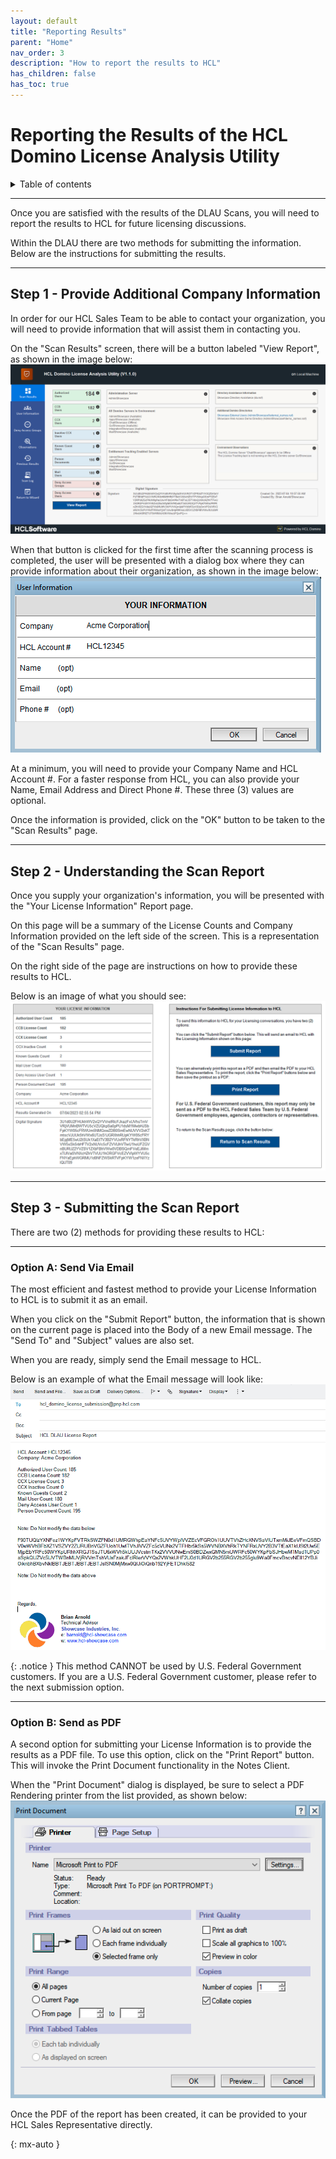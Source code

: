 ```yaml
---
layout: default
title: "Reporting Results"
parent: "Home"
nav_order: 3
description: "How to report the results to HCL"
has_children: false
has_toc: true
---
```


<h1>Reporting the Results of the HCL Domino License Analysis Utility</h1>

<details close markdown="block">
  <summary>
    Table of contents
  </summary>
  {: .text-delta }
1. TOC
{:toc}
</details>

___
Once you are satisfied with the results of the DLAU Scans, you will need to report the results to HCL for future licensing discussions.

Within the DLAU there are two methods for submitting the information. Below are the instructions for submitting the results.

___
## Step 1 - Provide Additional Company Information
In order for our HCL Sales Team to be able to contact your organization, you will need to provide information that will assist them in contacting you.

On the "Scan Results" screen, there will be a button labeled "View Report", as shown in the image below:
![Scan Results](assets/images/png/14-scan-results.png)

When that button is clicked for the first time after the scanning process is completed, the user will be presented with a dialog box where they can provide information about their organization, as shown in the image below:
![Corporate Information Input](assets/images/png/corporate-information-input.png)

At a minimum, you will need to provide your Company Name and HCL Account #. For a faster response from HCL, you can also provide your Name, Email Address and Direct Phone #. These three (3) values are optional.

Once the information is provided, click on the "OK" button to be taken to the "Scan Results" page.

___
## Step 2 - Understanding the Scan Report
Once you supply your organization's information, you will be presented with the "Your License Information" Report page.

On this page will be a summary of the License Counts and Company Information provided on the left side of the screen. This is a representation of the "Scan Results" page.

On the right side of the page are instructions on how to provide these results to HCL.

Below is an image of what you should see:
![Sample Report Page](assets/images/png/report-page.png)

___
## Step 3 - Submitting the Scan Report
There are two (2) methods for providing these results to HCL:

___
### Option A: Send Via Email
The most efficient and fastest method to provide your License Information to HCL is to submit it as an email.

When you click on the "Submit Report" button, the information that is shown on the current page is placed into the Body of a new Email message. The "Send To" and "Subject" values are also set.

When you are ready, simply send the Email message to HCL.

Below is an example of what the Email message will look like:
![Sample Email](assets/images/png/sample-email.png)

{: .notice }
This method CANNOT be used by U.S. Federal Government customers. If you are a U.S. Federal Government customer, please refer to the next submission option.

___
### Option B: Send as PDF
A second option for submitting your License Information is to provide the results as a PDF file. To use this option, click on the "Print Report" button. This will invoke the Print Document functionality in the Notes Client. 

When the "Print Document" dialog is displayed, be sure to select a PDF Rendering printer from the list provided, as shown below:
![Print Report](assets/images/png/print-report.png)

Once the PDF of the report has been created, it can be provided to your HCL Sales Representative directly.

{: mx-auto }